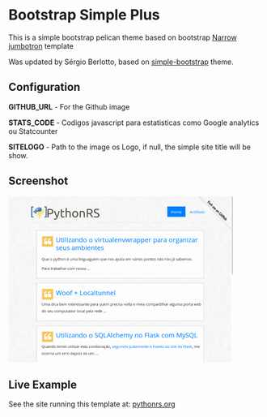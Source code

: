 Bootstrap Simple Plus
=====================

This is a simple bootstrap pelican theme based on bootstrap [Narrow jumbotron](http://getbootstrap.com/examples/jumbotron-narrow/) template

Was updated by Sérgio Berlotto, based on [simple-bootstrap] theme.

Configuration
-------------

**GITHUB_URL** - For the Github image

**STATS_CODE** - Codigos javascript para estatisticas como Google analytics ou Statcounter

**SITELOGO** - Path to the image os Logo, if null, the simple site title will be show.


Screenshot
----------

![screenshot](screenshot.png) 

Live Example
------------

See the site running this template at: [pythonrs.org]

[simple-bootstrap]: https://github.com/getpelican/pelican-themes/tree/master/simple-bootstrap
[pythonrs.org]: http://pythonrs.org
